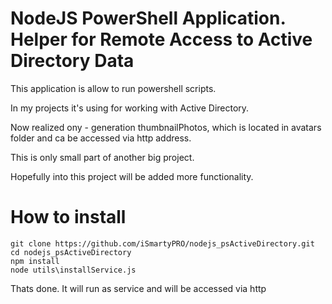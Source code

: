 # NodeJS PowerShell Application. Helper for Remote Access to Active Directory Data

This application is allow to run powershell scripts.

In my projects it's using for working with Active Directory.

Now realized ony - generation thumbnailPhotos, which is located in avatars folder and ca be accessed via http address.

This is only small part of another big project.

Hopefully into this project will be added more functionality.

# How to install

```
git clone https://github.com/iSmartyPRO/nodejs_psActiveDirectory.git
cd nodejs_psActiveDirectory
npm install
node utils\installService.js
```

Thats done. It will run as service and will be accessed via http
